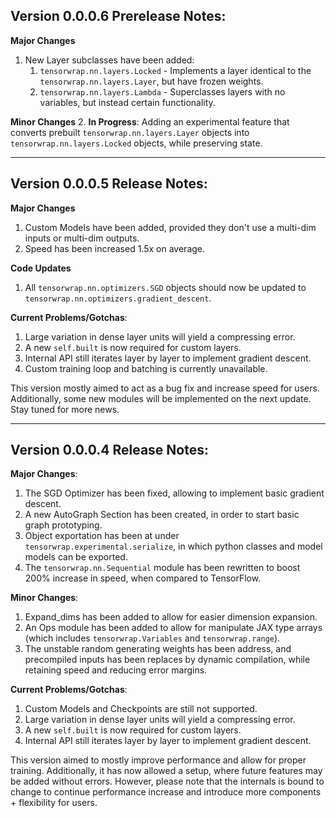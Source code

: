 
## Version 0.0.0.6 Prerelease Notes:
**Major Changes**
1. New Layer subclasses have been added: 
    1. ``tensorwrap.nn.layers.Locked`` - Implements a layer identical to the ``tensorwrap.nn.layers.Layer``, but have frozen weights.
    2. ``tensorwrap.nn.layers.Lambda`` - Superclasses layers with no variables, but instead certain functionality.

**Minor Changes**
2. __In Progress__: Adding an experimental feature that converts prebuilt ``tensorwrap.nn.layers.Layer`` objects into ``tensorwrap.nn.layers.Locked`` objects, while preserving state.

<hr>

## Version 0.0.0.5 Release Notes:

**Major Changes**
1. Custom Models have been added, provided they don't use a multi-dim inputs or multi-dim outputs.
2. Speed has been increased 1.5x on average.

**Code Updates**
1. All ``tensorwrap.nn.optimizers.SGD`` objects should now be updated to ``tensorwrap.nn.optimizers.gradient_descent``.

**Current Problems/Gotchas**:
1. Large variation in dense layer units will yield a compressing error.
2. A new ``self.built`` is now required for custom layers.
3. Internal API still iterates layer by layer to implement gradient descent.
4. Custom training loop and batching is currently unavailable.

This version mostly aimed to act as a bug fix and increase speed for users. Additionally, some new modules will be implemented on the next update. Stay tuned for more news.

<hr>

## Version 0.0.0.4 Release Notes:

**Major Changes**:
1. The SGD Optimizer has been fixed, allowing to implement basic gradient descent.
2. A new AutoGraph Section has been created, in order to start basic graph prototyping.
3. Object exportation has been at under ``tensorwrap.experimental.serialize``, in which python classes and model models can be exported.
4. The ``tensorwrap.nn.Sequential`` module has been rewritten to boost 200% increase in speed, when compared to TensorFlow.

**Minor Changes**:
1. Expand_dims has been added to allow for easier dimension expansion.
2. An Ops module has been added to allow for manipulate JAX type arrays (which includes ``tensorwrap.Variables`` and ``tensorwrap.range``).
3. The unstable random generating weights has been address, and precompiled inputs has been replaces by dynamic compilation, while retaining speed and reducing error margins.

**Current Problems/Gotchas**:
1. Custom Models and Checkpoints are still not supported.
2. Large variation in dense layer units will yield a compressing error.
3. A new ``self.built`` is now required for custom layers.
4. Internal API still iterates layer by layer to implement gradient descent.

This version aimed to mostly improve performance and allow for proper training. Additionally, it has now allowed a setup, where future features may be added without errors. However, please note that the internals is bound to change to continue performance increase and introduce more components + flexibility for users.

